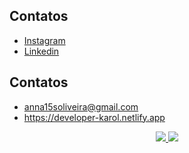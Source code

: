 

## Contatos

 - [Instagram](https://awesomeopensource.com/project/elangosundar/awesome-README-templates)
 - [Linkedin](https://www.linkedin.com/in/karolina104016/)
 ## Contatos
- anna15soliveira@gmail.com
- https://developer-karol.netlify.app

<div align="center">
 <a href="https://github.com/santoskarolina" align="center">
   <img src="https://github-readme-stats.vercel.app/api?username=santoskarolina&show_icons=true&theme=dracula&hide_title=true" />
 </a>
 <a href="https://github.com/santoskarolina" align="center">
   <img src="https://github-readme-stats.vercel.app/api/top-langs/?username=santoskarolina&layout=compact&theme=dracula" />
 </a>
<div>
